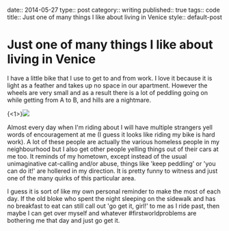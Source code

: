 date:: 2014-05-27
type:: post
category:: writing
published:: true
tags:: code
title:: Just one of many things I like about living in Venice
style:: default-post

# Just one of many things I like about living in Venice

I have a little bike that I use to get to and from work. I love it because it is light as a feather and takes up no space in our apartment. However the wheels are very small and as a result there is a lot of peddling going on while getting from A to B, and hills are a nightmare.

{<1>}![](../img/bike.jpg)

Almost every day when I'm riding about I will have multiple strangers yell words of encouragement at me (I guess it looks like riding my bike is hard work). A lot of these people are actually the various homeless people in my neighbourhood but I also get other people yelling things out of their cars at me too. It reminds of my hometown, except instead of the usual unimaginative cat-calling and/or abuse, things like 'keep peddling' or 'you can do it!' are hollered in my direction. It is pretty funny to witness and just one of the many quirks of this particular area.

I guess it is sort of like my own personal reminder to make the most of each day. If the old bloke who spent the night sleeping on the sidewalk and has no breakfast to eat can still call out 'go get it, girl!' to me as I ride past, then maybe I can get over myself and whatever #firstworldproblems are bothering me that day and just go get it.